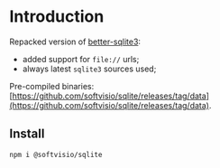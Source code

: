 # Introduction

Repacked version of [better-sqlite3](https://github.com/JoshuaWise/better-sqlite3):

-   added support for `file://` urls;
-   always latest `sqlite3` sources used;

Pre-compiled binaries: [https://github.com/softvisio/sqlite/releases/tag/data](https://github.com/softvisio/sqlite/releases/tag/data).

## Install

```shell
npm i @softvisio/sqlite
```
